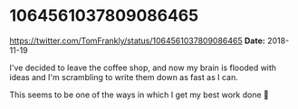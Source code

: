 # 1064561037809086465
https://twitter.com/TomFrankly/status/1064561037809086465
**Date:** 2018-11-19

I've decided to leave the coffee shop, and now my brain is flooded with ideas and I'm scrambling to write them down as fast as I can.

This seems to be one of the ways in which I get my best work done 🤔
